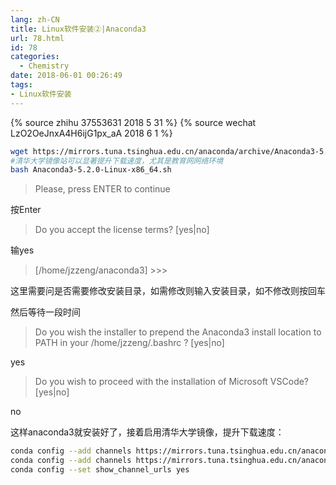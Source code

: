 ```yaml
---
lang: zh-CN
title: Linux软件安装②|Anaconda3
url: 78.html
id: 78
categories:
  - Chemistry
date: 2018-06-01 00:26:49
tags:
- Linux软件安装
---
```

{% source zhihu 37553631 2018 5 31  %}
{% source wechat LzO2OeJnxA4H6ijG1px_aA 2018 6 1 %}

```sh
wget https://mirrors.tuna.tsinghua.edu.cn/anaconda/archive/Anaconda3-5.2.0-Linux-x86_64.sh
#清华大学镜像站可以显著提升下载速度，尤其是教育网网络环境
bash Anaconda3-5.2.0-Linux-x86_64.sh
```
<!--more-->

> Please, press ENTER to continue

按Enter

> Do you accept the license terms? \[yes|no\]

输yes

> \[/home/jzzeng/anaconda3\] >>>

这里需要问是否需要修改安装目录，如需修改则输入安装目录，如不修改则按回车

然后等待一段时间

> Do you wish the installer to prepend the Anaconda3 install location to PATH in your /home/jzzeng/.bashrc ? \[yes|no\]

yes

> Do you wish to proceed with the installation of Microsoft VSCode? \[yes|no\]

no

这样anaconda3就安装好了，接着启用清华大学镜像，提升下载速度：
```sh
conda config --add channels https://mirrors.tuna.tsinghua.edu.cn/anaconda/pkgs/free/
conda config --add channels https://mirrors.tuna.tsinghua.edu.cn/anaconda/pkgs/main/
conda config --set show_channel_urls yes
```
